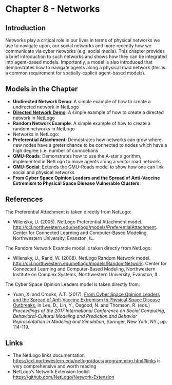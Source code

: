 # Chapter 8 - Networks


## Introduction

Networks play a critical role in our lives in terms of physical networks we use to navigate upon, our social networks and more recently how we communicate via cyber networks (e.g. social media). This chapter provides a brief introduction to such networks and shows how they can be integrated into agent-based models. Importantly, a model is also introduced that demonstrates how to navigate agents along a physical road network (this is a common requirement for spatially-explicit agent-based models). 

## Models in the Chapter

* **Undirected Network Demo**: A simple example of how to create a undirected network in NetLogo
* **[Directed Network Demo](Models)**: A simple example of how to create a directed network in NetLogo
* **Random Network Example**: A simple example of how to create a random networks in NetLogo
* Networks in NetLogo:
* **Preferential Attachment**: Demostrates how networks can grow where new nodes have a greter chance to be connected to nodes which have a high degree (i.e. number of conncetions
* **GMU-Roads**: Demonstrates how to use the A-star algorithm, implemented in NetLogo to move agents along a vector road network.
* **GMU-Social**: Extends the GMU-Roads model to show how one can link social and physical networks 
* **From Cyber Space Opinion Leaders and the Spread of Anti-Vaccine Extremism to Physical Space Disease Vulnerable Clusters**: 

## References

The Preferential Attachment is taken directly from NetLogo:

* Wilensky, U. (2005). NetLogo Preferential Attachment model. <http://ccl.northwestern.edu/netlogo/models/PreferentialAttachment>. Center for Connected Learning and Computer-Based Modeling, Northwestern University, Evanston, IL.

The Random Network Example model is taken directly from NetLogo:

* Wilensky, U., Rand, W. (2008). NetLogo Random Network model. <http://ccl.northwestern.edu/netlogo/models/RandomNetwork>. Center for Connected Learning and Computer-Based Modeling, Northwestern Institute on Complex Systems, Northwestern University, Evanston, IL.

The Cyber Space Opinion Leaders model is taken directly from:

* Yuan, X. and Crooks, A.T. (2017), [From Cyber Space Opinion Leaders and the Spread of Anti-Vaccine Extremism to Physical Space Disease Outbreaks](https://link.springer.com/chapter/10.1007/978-3-319-60240-0_14), in Lee, D., Lin, Y., Osgood, N. and Thomson, R. (eds.) *Proceedings of the 2017 International Conference on Social Computing, Behavioral-Cultural Modeling and Prediction and Behavior Representation in Modeling and Simulation*, Springer, New York, NY., pp. 114-119.

## Links

* The NetLogo links documentation <https://ccl.northwestern.edu/netlogo/docs/programming.html#links> is very comprehensive and worth reading
* NetLogo’s Network Extension toolkit <https://github.com/NetLogo/Network-Extension>